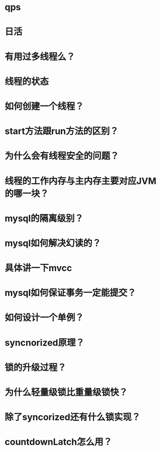 # qps

# 日活
# 有用过多线程么？
# 线程的状态
# 如何创建一个线程？
# start方法跟run方法的区别？
# 为什么会有线程安全的问题？
# 线程的工作内存与主内存主要对应JVM的哪一块？
# mysql的隔离级别？
# mysql如何解决幻读的？
# 具体讲一下mvcc
# mysql如何保证事务一定能提交？
# 如何设计一个单例？
# syncnorized原理？
# 锁的升级过程？
# 为什么轻量级锁比重量级锁快？
# 除了syncorized还有什么锁实现？
# countdownLatch怎么用？